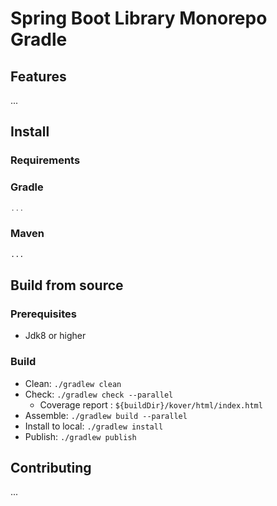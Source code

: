# Spring Boot Library Monorepo Gradle

## Features

...

## Install

### Requirements

### Gradle

```groovy
...
```

### Maven

```xml
...
```

## Build from source

### Prerequisites

- Jdk8 or higher

### Build

- Clean: `./gradlew clean`
- Check: `./gradlew check --parallel`
  - Coverage report : `${buildDir}/kover/html/index.html`
- Assemble: `./gradlew build --parallel`
- Install to local: `./gradlew install`
- Publish: `./gradlew publish`

## Contributing

...
